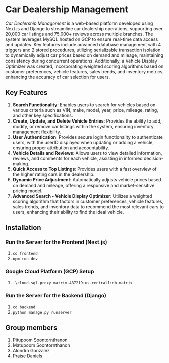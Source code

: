 # **Car Dealership Management**
*Car Dealership Management* is a web-based platform developed using Next.js and Django to streamline car dealership operations, supporting over 20,000 car listings and 75,000+ reviews across multiple branches. The system leverages MySQL hosted on GCP to ensure real-time data access and updates. Key features include advanced database management with 4 triggers and 2 stored procedures, utilizing serializable transaction isolation to dynamically adjust car prices based on demand and mileage, maintaining consistency during concurrent operations. Additionally, a Vehicle Display Optimizer was created, incorporating weighted scoring algorithms based on customer preferences, vehicle features, sales trends, and inventory metrics, enhancing the accuracy of car selection for users.

## **Key Features**
1) **Search Functionality**: Enables users to search for vehicles based on various criteria such as VIN, make, model, year, price, mileage, rating, and other key specifications.
2) **Create, Update, and Delete Vehicle Entries**: Provides the ability to add, modify, or remove car listings within the system, ensuring inventory management flexibility.
3) **User Authentication**: Provides secure login functionality to authenticate users, with the userID displayed when updating or adding a vehicle, ensuring proper attribution and accountability.
4) **Vehicle Details and Reviews**: Allows users to view detailed information, reviews, and comments for each vehicle, assisting in informed decision-making.
5) **Quick Access to Top Listings**: Provides users with a fast overview of the higher rating cars in the dealership.
6) **Dynamic Price Adjustment**: Automatically adjusts vehicle prices based on demand and mileage, offering a responsive and market-sensitive pricing model.
7) **Advanced Search - Vehicle Display Optimizer**: Utilizes a weighted scoring algorithm that factors in customer preferences, vehicle features, sales trends, and inventory data to recommend the most relevant cars to users, enhancing their ability to find the ideal vehicle.

## **Installation**
### Run the Server for the Frontend (Next.js)
1) `cd frontend`
2) `npm run dev`

### Google Cloud Platform (GCP) Setup
1) `.\cloud-sql-proxy matrix-437219:us-central1:db-matrix`

### Run the Server for the Backend (Django)
1) `cd backend`
2) `python manage.py runserver`

## **Group members**
1) Pitupoom Soontornthanon
2) Matupoom Soontornthanon
3) Alondra Gonzalez
4) Praise Daniels
